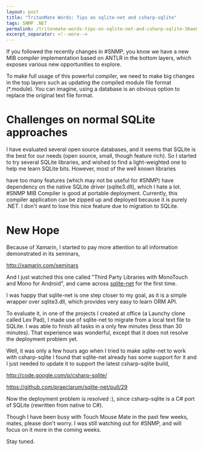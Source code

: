 ```yaml
---
layout: post
title: "TritonMate Words: Tips on sqlite-net and csharp-sqlite"
tags: SNMP .NET
permalink: /tritonmate-words-tips-on-sqlite-net-and-csharp-sqlite-36ae8b1a3c89
excerpt_separator: <!--more-->
---
```

If you followed the recently changes in #SNMP, you know we have a new MIB compiler implementation based on ANTLR in the bottom layers, which exposes various new opportunities to explore.

To make full usage of this powerful compiler, we need to make big changes in the top layers such as updating the compiled module file format (*.module). You can imagine, using a database is an obvious option to replace the original text file format.
<!--more-->

# Challenges on normal SQLite approaches

I have evaluated several open source databases, and it seems that SQLite is the best for our needs (open source, small, though feature rich). So I started to try several SQLite libraries, and wished to find a light-weighted one to help me learn SQLite bits. However, most of the well known libraries

have too many features (which may not be useful for #SNMP)
have dependency on the native SQLite driver (sqlite3.dll), which I hate a lot.
#SNMP MIB Compiler is good at portable deployment. Currently, this compiler application can be zipped up and deployed because it is purely .NET. I don't want to lose this nice feature due to migration to SQLite.

# New Hope

Because of Xamarin, I started to pay more attention to all information demonstrated in its seminars,

http://xamarin.com/seminars

And I just watched this one called "Third Party Libraries with MonoTouch and Mono for Android", and came across [sqlite-net](http://code.google.com/p/sqlite-net/) for the first time.

I was happy that sqlite-net is one step closer to my goal, as it is a simple wrapper over sqlite3.dll, which provides very easy to learn ORM API.

To evaluate it, in one of the projects I created at office (a Launchy clone called Lex Pad), I made use of sqlite-net to migrate from a local text file to SQLite. I was able to finish all tasks in a only few minutes (less than 30 minutes). That experience was wonderful, except that it does not resolve the deployment problem yet.

Well, it was only a few hours ago when I tried to make sqlite-net to work with csharp-sqlite I found that sqlite-net already has some support for it and I just needed to update it to support the latest csharp-sqlite build,

http://code.google.com/p/csharp-sqlite/

https://github.com/praeclarum/sqlite-net/pull/29

Now the deployment problem is resolved :), since csharp-sqlite is a C# port of SQLite (rewritten from native to C#).

Though I have been busy with Touch Mouse Mate in the past few weeks, mates, please don't worry. I was still watching out for #SNMP, and will focus on it more in the coming weeks.

Stay tuned.
